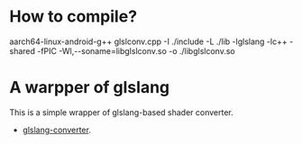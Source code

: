 # How to compile?
aarch64-linux-android-g++ glslconv.cpp -I ./include -L ./lib -lglslang -lc++ -shared -fPIC -Wl,--soname=libglslconv.so -o ./libglslconv.so
# A warpper of glslang
  This is a simple wrapper of glslang-based shader converter.
  - [glslang-converter](https://github.com/AOF-Dev/glslang-converter).
